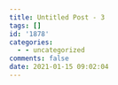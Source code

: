 ```yaml
---
title: Untitled Post - 3
tags: []
id: '1878'
categories:
  - - uncategorized
comments: false
date: 2021-01-15 09:02:04
---
```

